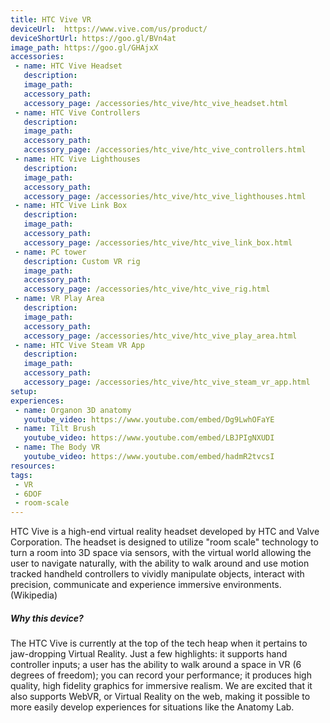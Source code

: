 ```yaml
---
title: HTC Vive VR
deviceUrl: 	https://www.vive.com/us/product/
deviceShortUrl:	https://goo.gl/BVn4at
image_path:	https://goo.gl/GHAjxX
accessories:
 - name: HTC Vive Headset
   description:	
   image_path: 
   accessory_path: 
   accessory_page: /accessories/htc_vive/htc_vive_headset.html
 - name: HTC Vive Controllers
   description:	
   image_path:	
   accessory_path:
   accessory_page: /accessories/htc_vive/htc_vive_controllers.html  
 - name: HTC Vive Lighthouses
   description:	
   image_path:	
   accessory_path:
   accessory_page: /accessories/htc_vive/htc_vive_lighthouses.html
 - name: HTC Vive Link Box
   description:	
   image_path:	
   accessory_path:
   accessory_page: /accessories/htc_vive/htc_vive_link_box.html
 - name: PC tower
   description: Custom VR rig	
   image_path:	
   accessory_path:
   accessory_page: /accessories/htc_vive/htc_vive_rig.html
 - name: VR Play Area
   description:	
   image_path:	
   accessory_path:
   accessory_page: /accessories/htc_vive/htc_vive_play_area.html      
 - name: HTC Vive Steam VR App
   description:	
   image_path:	
   accessory_path:
   accessory_page: /accessories/htc_vive/htc_vive_steam_vr_app.html      
setup:
experiences: 
 - name: Organon 3D anatomy
   youtube_video: https://www.youtube.com/embed/Dg9LwhOFaYE
 - name: Tilt Brush
   youtube_video: https://www.youtube.com/embed/LBJPIgNXUDI
 - name: The Body VR
   youtube_video: https://www.youtube.com/embed/hadmR2tvcsI
resources:
tags:
 - VR
 - 6DOF
 - room-scale
---
```


HTC Vive is a high-end virtual reality headset developed by HTC and Valve Corporation. The headset is designed to utilize "room scale" technology to turn a room into 3D space via sensors, with the virtual world allowing the user to navigate naturally, with the ability to walk around and use motion tracked handheld controllers to vividly manipulate objects, interact with precision, communicate and experience immersive environments. (Wikipedia)

##### Why this device?

The HTC Vive is currently at the top of the tech heap when it pertains to jaw-dropping Virtual Reality. Just a few highlights: it supports hand controller inputs; a user has the ability to walk around a space in VR (6 degrees of freedom); you can record your performance; it produces high quality, high fidelity graphics for immersive realism. We are excited that it also supports WebVR, or Virtual Reality on the web, making it possible to more easily develop experiences for situations like the Anatomy Lab.